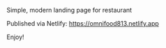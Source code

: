 Simple, modern landing page for restaurant

Published via Netlify: https://omnifood813.netlify.app

Enjoy!
